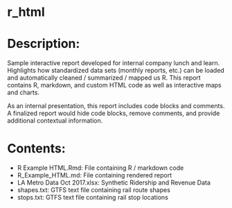 # r_html

# Description: 
Sample interactive report developed for internal company lunch and learn. Highlights how standardized data sets (monthly reports, etc.) can be loaded and automatically cleaned / summarized / mapped us R. This report contains R, markdown, and custom HTML code as well as interactive maps and charts. 

As an internal presentation, this report includes code blocks and comments. A finalized report would hide code blocks, remove comments, and provide additional contextual information. 

# Contents:
* R Example HTML.Rmd: File containing R / markdown code
* R_Example_HTML.md: File containing rendered report
* LA Metro Data Oct 2017.xlsx: Synthetic Ridership and Revenue Data
* shapes.txt: GTFS text file containing rail route shapes
* stops.txt: GTFS text file containing rail stop locations
